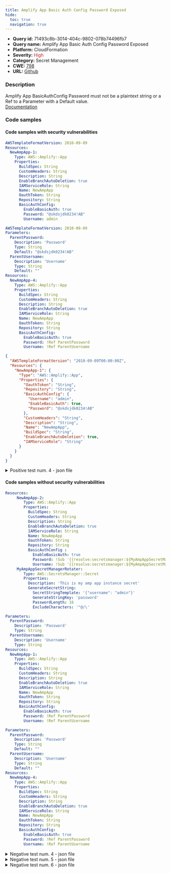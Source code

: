 ```yaml
---
title: Amplify App Basic Auth Config Password Exposed
hide:
  toc: true
  navigation: true
---
```


<style>
  .highlight .hll {
    background-color: #ff171742;
  }
  .md-content {
    max-width: 1100px;
    margin: 0 auto;
  }
</style>

-   **Query id:** 71493c8b-3014-404c-9802-078b74496fb7
-   **Query name:** Amplify App Basic Auth Config Password Exposed
-   **Platform:** CloudFormation
-   **Severity:** <span style="color:#bb2124">High</span>
-   **Category:** Secret Management
-   **CWE:** <a href="https://cwe.mitre.org/data/definitions/798.html" onclick="newWindowOpenerSafe(event, 'https://cwe.mitre.org/data/definitions/798.html')">798</a>
-   **URL:** [Github](https://github.com/Checkmarx/kics/tree/master/assets/queries/cloudFormation/aws/amplify_app_basic_auth_config_password_exposed)

### Description
Amplify App BasicAuthConfig Password must not be a plaintext string or a Ref to a Parameter with a Default value.<br>
[Documentation](https://docs.aws.amazon.com/AWSCloudFormation/latest/UserGuide/aws-properties-amplify-app-basicauthconfig.html)

### Code samples
#### Code samples with security vulnerabilities
```yaml title="Positive test num. 1 - yaml file" hl_lines="16"
AWSTemplateFormatVersion: 2010-09-09
Resources:
  NewAmpApp-1:
    Type: AWS::Amplify::App
    Properties:
      BuildSpec: String
      CustomHeaders: String
      Description: String
      EnableBranchAutoDeletion: true
      IAMServiceRole: String
      Name: NewAmpApp
      OauthToken: String
      Repository: String
      BasicAuthConfig:
        EnableBasicAuth: true
        Password: "@skdsjdk0234!AB"
        Username: admin

```
```yaml title="Positive test num. 2 - yaml file" hl_lines="6"
AWSTemplateFormatVersion: 2010-09-09
Parameters:
  ParentPassword:
    Description: 'Password'
    Type: String
    Default: "@skdsjdk0234!AB"
  ParentUsername:
    Description: 'Username'
    Type: String
    Default: ""
Resources:
  NewAmpApp-4:
    Type: AWS::Amplify::App
    Properties:
      BuildSpec: String
      CustomHeaders: String
      Description: String
      EnableBranchAutoDeletion: true
      IAMServiceRole: String
      Name: NewAmpApp
      OauthToken: String
      Repository: String
      BasicAuthConfig:
        EnableBasicAuth: true
        Password: !Ref ParentPassword
        Username: !Ref ParentUsername

```
```json title="Positive test num. 3 - json file" hl_lines="12"
{
  "AWSTemplateFormatVersion": "2010-09-09T00:00:00Z",
  "Resources": {
    "NewAmpApp-1": {
      "Type": "AWS::Amplify::App",
      "Properties": {
        "OauthToken": "String",
        "Repository": "String",
        "BasicAuthConfig": {
          "Username": "admin",
          "EnableBasicAuth": true,
          "Password": "@skdsjdk0234!AB"
        },
        "CustomHeaders": "String",
        "Description": "String",
        "Name": "NewAmpApp",
        "BuildSpec": "String",
        "EnableBranchAutoDeletion": true,
        "IAMServiceRole": "String"
      }
    }
  }
}

```
<details><summary>Positive test num. 4 - json file</summary>

```json hl_lines="12"
{
  "AWSTemplateFormatVersion": "2010-09-09T00:00:00Z",
  "Parameters": {
    "ParentUsername": {
      "Description": "Username",
      "Type": "String",
      "Default": ""
    },
    "ParentPassword": {
      "Description": "Password",
      "Type": "String",
      "Default": "@skdsjdk0234!AB"
    }
  },
  "Resources": {
    "NewAmpApp-4": {
      "Type": "AWS::Amplify::App",
      "Properties": {
        "CustomHeaders": "String",
        "EnableBranchAutoDeletion": true,
        "IAMServiceRole": "String",
        "OauthToken": "String",
        "Repository": "String",
        "BuildSpec": "String",
        "Description": "String",
        "Name": "NewAmpApp",
        "BasicAuthConfig": {
          "Password": "ParentPassword",
          "Username": "ParentUsername",
          "EnableBasicAuth": true
        }
      }
    }
  }
}

```
</details>


#### Code samples without security vulnerabilities
```yaml title="Negative test num. 1 - yaml file"
Resources:
     NewAmpApp-2:
        Type: AWS::Amplify::App
        Properties:
          BuildSpec: String
          CustomHeaders: String
          Description: String
          EnableBranchAutoDeletion: true
          IAMServiceRole: String
          Name: NewAmpApp
          OauthToken: String
          Repository: String
          BasicAuthConfig :
            EnableBasicAuth: true
            Password: !Sub '{{resolve:secretsmanager:${MyAmpAppSecretManagerRotater}::password}}'
            Username: !Sub '{{resolve:secretsmanager:${MyAmpAppSecretManagerRotater}::username}}'
     MyAmpAppSecretManagerRotater:
        Type: AWS::SecretsManager::Secret
        Properties:
          Description: 'This is my amp app instance secret'
          GenerateSecretString:
            SecretStringTemplate: '{"username": "admin"}'
            GenerateStringKey: 'password'
            PasswordLength: 16
            ExcludeCharacters: '"@/\'

```
```yaml title="Negative test num. 2 - yaml file"
Parameters:
  ParentPassword:
    Description: 'Password'
    Type: String
  ParentUsername:
    Description: 'Username'
    Type: String
Resources:
  NewAmpApp-1:
    Type: AWS::Amplify::App
    Properties:
      BuildSpec: String
      CustomHeaders: String
      Description: String
      EnableBranchAutoDeletion: true
      IAMServiceRole: String
      Name: NewAmpApp
      OauthToken: String
      Repository: String
      BasicAuthConfig:
        EnableBasicAuth: true
        Password: !Ref ParentPassword
        Username: !Ref ParentUsername


```
```yaml title="Negative test num. 3 - yaml file"
Parameters:
  ParentPassword:
    Description: 'Password'
    Type: String
    Default: ""
  ParentUsername:
    Description: 'Username'
    Type: String
    Default: ""
Resources:
  NewAmpApp-4:
    Type: AWS::Amplify::App
    Properties:
      BuildSpec: String
      CustomHeaders: String
      Description: String
      EnableBranchAutoDeletion: true
      IAMServiceRole: String
      Name: NewAmpApp
      OauthToken: String
      Repository: String
      BasicAuthConfig:
        EnableBasicAuth: true
        Password: !Ref ParentPassword
        Username: !Ref ParentUsername

```
<details><summary>Negative test num. 4 - json file</summary>

```json
{
  "Resources": {
    "MyAmpAppSecretManagerRotater": {
      "Type": "AWS::SecretsManager::Secret",
      "Properties": {
        "GenerateSecretString": {
          "PasswordLength": 16,
          "ExcludeCharacters": "\"@/\\",
          "SecretStringTemplate": "{\"username\": \"admin\"}",
          "GenerateStringKey": "password"
        },
        "Description": "This is my amp app instance secret"
      }
    },
    "NewAmpApp-2": {
      "Type": "AWS::Amplify::App",
      "Properties": {
        "BasicAuthConfig": {
          "EnableBasicAuth": true,
          "Password": "{{resolve:secretsmanager:${MyAmpAppSecretManagerRotater}::password}}",
          "Username": "{{resolve:secretsmanager:${MyAmpAppSecretManagerRotater}::username}}"
        },
        "Description": "String",
        "EnableBranchAutoDeletion": true,
        "IAMServiceRole": "String",
        "Name": "NewAmpApp",
        "BuildSpec": "String",
        "CustomHeaders": "String",
        "OauthToken": "String",
        "Repository": "String"
      }
    }
  }
}

```
</details>
<details><summary>Negative test num. 5 - json file</summary>

```json
{
  "Resources": {
    "NewAmpApp-1": {
      "Type": "AWS::Amplify::App",
      "Properties": {
        "BasicAuthConfig": {
          "EnableBasicAuth": true,
          "Password": "ParentPassword",
          "Username": "ParentUsername"
        },
        "BuildSpec": "String",
        "Name": "NewAmpApp",
        "OauthToken": "String",
        "Repository": "String",
        "CustomHeaders": "String",
        "Description": "String",
        "EnableBranchAutoDeletion": true,
        "IAMServiceRole": "String"
      }
    }
  },
  "Parameters": {
    "ParentPassword": {
      "Description": "Password",
      "Type": "String"
    },
    "ParentUsername": {
      "Description": "Username",
      "Type": "String"
    }
  }
}

```
</details>
<details><summary>Negative test num. 6 - json file</summary>

```json
{
  "Parameters": {
    "ParentPassword": {
      "Description": "Password",
      "Type": "String",
      "Default": ""
    },
    "ParentUsername": {
      "Description": "Username",
      "Type": "String",
      "Default": ""
    }
  },
  "Resources": {
    "NewAmpApp-4": {
      "Type": "AWS::Amplify::App",
      "Properties": {
        "BuildSpec": "String",
        "Description": "String",
        "EnableBranchAutoDeletion": true,
        "Repository": "String",
        "BasicAuthConfig": {
          "EnableBasicAuth": true,
          "Password": "ParentPassword",
          "Username": "ParentUsername"
        },
        "CustomHeaders": "String",
        "IAMServiceRole": "String",
        "Name": "NewAmpApp",
        "OauthToken": "String"
      }
    }
  }
}

```
</details>
